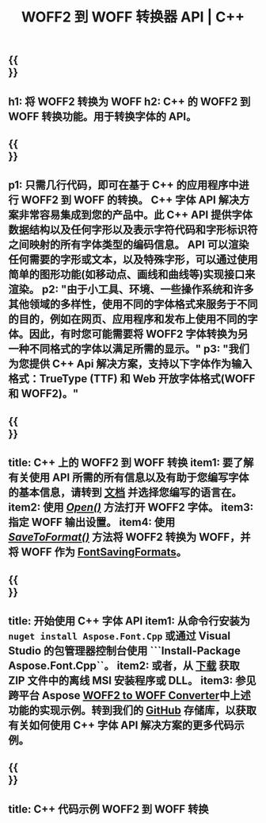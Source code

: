 ﻿---
translation: true
template: /_templates/conversion-child-cpp.md
title: WOFF2 到 WOFF 转换器 API | C++
description: 使用此 C++ API 将 WOFF2 转换为 TTF 字体。转换功能适用于 Windows 和 Linux，以及任何支持 C++ 的开发环境。
metakeywords: c++ WOFF2 to WOFF, WOFF2 to WOFF 解决方案 c++, WOFF2 to WOFF font conerter cpp
url: /cpp/conversion/woff2-to-woff/
family: font
platformtag: cpp
feature: conversion
informat: WOFF2
outformat: WOFF
faq: faqchild
otherformats: TTF
---

{{<section banner>}}
---
h1: 将 WOFF2 转换为 WOFF
h2: C++ 的 WOFF2 到 WOFF 转换功能。用于转换字体的 API。
---

{{<section overview>}}
---
p1: 只需几行代码，即可在基于 С++ 的应用程序中进行 WOFF2 到 WOFF 的转换。 С++ 字体 API 解决方案非常容易集成到您的产品中。此 C++ API 提供字体数据结构以及任何字形以及表示字符代码和字形标识符之间映射的所有字体类型的编码信​​息。 API 可以渲染任何需要的字形或文本，以及特殊字形，可以通过使用简单的图形功能(如移动点、画线和曲线等)实现接口来渲染。
p2: "由于小工具、环境、一些操作系统和许多其他领域的多样性，使用不同的字体格式来服务于不同的目的，例如在网页、应用程序和发布上使用不同的字体。因此，有时您可能需要将 WOFF2 字体转换为另一种不同格式的字体以满足所需的显示。"
p3: "我们为您提供 С++ Api 解决方案，支持以下字体作为输入格式：TrueType (TTF) 和 Web 开放字体格式(WOFF 和 WOFF2)。"
---

{{<section feature1>}}
---
title: C++ 上的 WOFF2 到 WOFF 转换
item1: 要了解有关使用 API 所需的所有信息以及有助于您编写字体的基本信息，请转到 [文档](https://docs.aspose.com/font/) 并选择您编写的语言在。
item2: 使用 [*Open()*](https://reference.aspose.com/font/cpp/class/aspose.font.font#ac2387bf04ccb5bac51cf37984d4ebf33) 方法打开 WOFF2 字体。
item3: 指定 WOFF 输出设置。
item4: 使用 [*SaveToFormat()*](https://reference.aspose.com/font/cpp/class/aspose.font.font#a670ea97404fd72c2e51b0e8c543c8a45) 方法将 WOFF2 转换为 WOFF，并将 WOFF 作为 [FontSavingFormats](https://参考.aspose.com/font/cpp/namespace/aspose.font#a93d0dcc7c00f5c7027d60e14a5433c74)。
---

{{<section feature2>}}
---
title: 开始使用 C++ 字体 API
item1: 从命令行安装为 ```nuget install Aspose.Font.Cpp``` 或通过 Visual Studio 的包管理器控制台使用 ```Install-Package Aspose.Font.Cpp``。
item2: 或者，从 [下载](https://releases.aspose.com/font/cpp/) 获取 ZIP 文件中的离线 MSI 安装程序或 DLL。
item3: 参见跨平台 Aspose [WOFF2 to WOFF Converter](https://products.aspose.app/font/conversion/woff2-to-woff)中上述功能的实现示例。转到我们的 [GitHub](https://github.com/aspose-font/Aspose.Font-Documentation/tree/master/cpp-examples) 存储库，以获取有关如何使用 C++ 字体 API 解决方案的更多代码示例。
---

{{<section codeexample>}}
---
title: C++ 代码示例 WOFF2 到 WOFF 转换
---